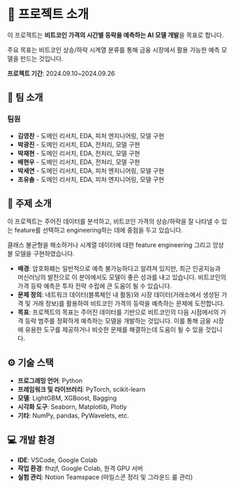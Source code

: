 # 📌 프로젝트 소개
이 프로젝트는 **비트코인 가격의 시간별 등락을 예측하는 AI 모델 개발**을 목표로 합니다. 

주요 목표는 비트코인 상승/하락 시계열 분류를 통해 금융 시장에서 활용 가능한 예측 모델을 만드는 것입니다.

**프로젝트 기간**: 2024.09.10~2024.09.26

## 👥 팀 소개
### 팀원
- **김영찬** - 도메인 리서치, EDA, 피처 엔지니어링, 모델 구현
- **박광진** - 도메인 리서치, EDA, 전처리, 모델 구현
- **박재현** - 도메인 리서치, EDA, 전처리, 모델 구현
- **배현우** - 도메인 리서치, EDA, 전처리, 모델 구현
- **박세연** - 도메인 리서치, EDA, 피처 엔지니어링, 모델 구현 
- **조유솔** - 도메인 리서치, EDA, 피처 엔지니어링, 모델 구현 

## 🎯 주제 소개
이 프로젝트는 주어진 데이터를 분석하고, 비트코인 가격의 상승/하락을 잘 나타낼 수 있는 feature를 선택하고 engineering하는 데에 중점을 두고 있습니다.

클래스 불균형을 해소하거나 시계열 데이터에 대한 feature engineering 그리고 앙상블 모델을 구현하였습니다.

- **배경**: 암호화폐는 일반적으로 예측 불가능하다고 알려져 있지만, 최근 인공지능과 머신러닝의 발전으로 이 분야에서도 모델이 좋은 성과를 내고 있습니다. 비트코인의 가격 등락 예측은 투자 전략 수립에 큰 도움이 될 수 있습니다.
- **문제 정의**: 네트워크 데이터(블록체인 내 활동)와 시장 데이터(거래소에서 생성된 가격 및 거래 정보)를 활용하여 비트코인 가격의 등락을 예측하는 문제에 도전합니다. 
- **목표**: 프로젝트의 목표는 주어진 데이터를 기반으로 비트코인의 다음 시점에서의 가격 등락 범주를 정확하게 예측하는 모델을 개발하는 것입니다. 이를 통해 금융 시장에 유용한 도구를 제공하거나 비슷한 문제를 해결하는데 도움이 될 수 있을 것입니다.

## ⚙️ 기술 스택
- **프로그래밍 언어**: Python
- **프레임워크 및 라이브러리**: PyTorch, scikit-learn
- **모델**: LightGBM, XGBoost, Bagging
- **시각화 도구**: Seaborn, Matplotlib, Plotly
- **기타**: NumPy, pandas, PyWavelets, etc.

## 💻 개발 환경
- **IDE**: VSCode, Google Colab
- **작업 환경**: fhzjf, Google Colab, 원격 GPU 서버
- **실험 관리**: Notion Teamspace (마일스콘 정리 및 그라운드 룰 관리)


